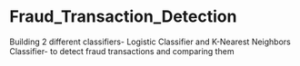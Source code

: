 # Fraud_Transaction_Detection
Building 2 different classifiers- Logistic Classifier and K-Nearest Neighbors Classifier- to detect fraud transactions and comparing them
